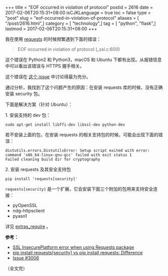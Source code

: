 +++
title = "EOF occurred in violation of protocol"
postid = 2616
date = 2017-02-06T20:15:31+08:00
isCJKLanguage = true
toc = false
type = "post"
slug = "eof-occurred-in-violation-of-protocol"
aliases = [ "/post/2616.html",]
category = [ "technology",]
tag = [ "python", "flask",]
lastmod = 2017-02-06T20:15:31+08:00
+++


我在使用 [requests][1] 的时候频繁遇到下面的错误：

> EOF occurred in violation of protocol (_ssl.c:600)

这个错误在 Python2 和 Python3，macOS 和 Ubuntu 下都有出现。从报错信息中可以看出该错误与 HTTPS 握手相关。

这个错误在 [这个 issue][2] 中讨论得最为充分。

通过分析，我找到了这个问题产生的原因：在安装 requests 库的时候，没有正确安装 security 包。

下面是解决方案（针对 Ubuntu）： <!--more-->

1\. 安装支持的 dev 包：

```
sudo apt-get install libffi-dev libssl-dev python-dev
```

若不安装上面的包，在安装 requests 的相关支持包的时候，可能会出现下面的错误：

```
distutils.errors.DistutilsError: Setup script exited with error: command 'x86_64-linux-gnu-gcc' failed with exit status 1
Failed cleaning build dir for cryptography
```

2\. 安装 requests 及其安全支持包

```
pip install 'requests[security]'
```

`requests[security]` 是一个扩展，它会安装下面三个附加的包用来支持安全连接：

- pyOpenSSL
- ndg-httpsclient
- pyasn1

详见 [extras_require][3] 。

**参考：**

- [SSL InsecurePlatform error when using Requests package][4]
- [pip install requests[security] vs pip install requests: Difference][5]
- [Issue #3006][2]

（全文完）


[1]: https://github.com/kennethreitz/requests
[2]: https://github.com/kennethreitz/requests/issues/3006
[3]: https://github.com/kennethreitz/requests/blob/master/setup.py#L98
[4]: http://stackoverflow.com/a/29099439/1542345
[5]: http://stackoverflow.com/a/31812342/1542345
